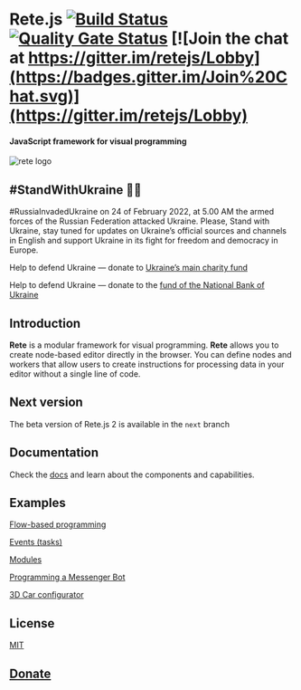 Rete.js  [![Build Status](https://app.travis-ci.com/retejs/rete.svg?branch=master)](https://app.travis-ci.com/retejs/rete)
[![Quality Gate Status](https://sonarcloud.io/api/project_badges/measure?project=retejs_rete&metric=alert_status)](https://sonarcloud.io/dashboard?id=retejs_rete)
[![Join the chat at https://gitter.im/retejs/Lobby](https://badges.gitter.im/Join%20Chat.svg)](https://gitter.im/retejs/Lobby)
====
#### JavaScript framework for visual programming

![rete logo](https://i.imgur.com/rydGu6B.png)

#StandWithUkraine 💛💙
----

#RussiaInvadedUkraine on 24 of February 2022, at 5.00 AM the armed forces of the Russian Federation  attacked Ukraine. Please, Stand with Ukraine, stay tuned for updates on Ukraine’s official sources and channels in English and support Ukraine in its fight for freedom and democracy in Europe.

Help to defend Ukraine — donate to [Ukraine’s main charity fund](https://savelife.in.ua/en/donate/)

Help to defend Ukraine — donate to the [fund of the National Bank of Ukraine](https://ukraine.ua/news/donate-to-the-nbu-fund/)


Introduction
----
**Rete** is a modular framework for visual programming. **Rete** allows you to create node-based editor directly in the browser. You can define nodes and workers that allow users to create instructions for processing data in your editor without a single line of code.

## Next version

The beta version of Rete.js 2 is available in the `next` branch

Documentation
----
Check the [docs](https://rete.js.org/#/docs) and learn about the components and capabilities.

Examples
----
[Flow-based programming](https://codepen.io/Ni55aN/pen/xzgQYq)

[Events (tasks)](https://codepen.io/Ni55aN/pen/MOYPEz)

[Modules](https://codepen.io/Ni55aN/pen/QOEbEW)

[Programming a Messenger Bot](https://codepen.io/Ni55aN/pen/rpOKNb)

[3D Car configurator](https://codesandbox.io/embed/9jp88p1jpy?view=preview)

License
----
[MIT](http://opensource.org/licenses/MIT)

[Donate](http://rete.js.org/#support)
---
